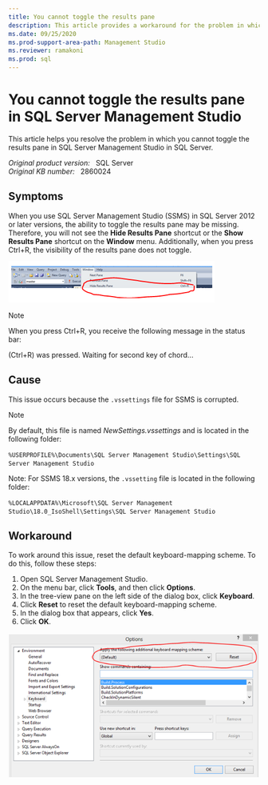 ```yaml
---
title: You cannot toggle the results pane
description: This article provides a workaround for the problem in which you cannot toggle the results pane in SQL Server Management Studio in SQL Server.
ms.date: 09/25/2020
ms.prod-support-area-path: Management Studio
ms.reviewer: ramakoni
ms.prod: sql
---
```

# You cannot toggle the results pane in SQL Server Management Studio

This article helps you resolve the problem in which you cannot toggle the results pane in SQL Server Management Studio in SQL Server.

_Original product version:_ &nbsp; SQL Server  
_Original KB number:_ &nbsp; 2860024

## Symptoms

When you use SQL Server Management Studio (SSMS) in SQL Server 2012 or later versions, the ability to toggle the results pane may be missing. Therefore, you will not see the **Hide Results Pane**  shortcut or the **Show Results Pane**  shortcut on the **Window**  menu. Additionally, when you press Ctrl+R, the visibility of the results pane does not toggle.

![Image 2](./media/cannot-toggle-results-pane/2861823.png)

> [!NOTE]
> When you press Ctrl+R, you receive the following message in the status bar:

(Ctrl+R) was pressed. Waiting for second key of chord...

## Cause

This issue occurs because the `.vssettings` file for SSMS is corrupted.

> [!NOTE]
> By default, this file is named *NewSettings.vssettings* and is located in the following folder:
>
>`%USERPROFILE%\Documents\SQL Server Management Studio\Settings\SQL Server Management Studio`

Note: For SSMS 18.x versions, the `.vssetting` file is located in the following folder:

`%LOCALAPPDATA%\Microsoft\SQL Server Management Studio\18.0_IsoShell\Settings\SQL Server Management Studio`

## Workaround

To work around this issue, reset the default keyboard-mapping scheme. To do this, follow these steps:

1. Open SQL Server Management Studio.
2. On the menu bar, click **Tools**, and then click **Options**.
3. In the tree-view pane on the left side of the dialog box, click **Keyboard**.
4. Click **Reset**  to reset the default keyboard-mapping scheme.
5. In the dialog box that appears, click **Yes**.
6. Click **OK**.

![Image 1 ](./media/cannot-toggle-results-pane/2861824.png)
